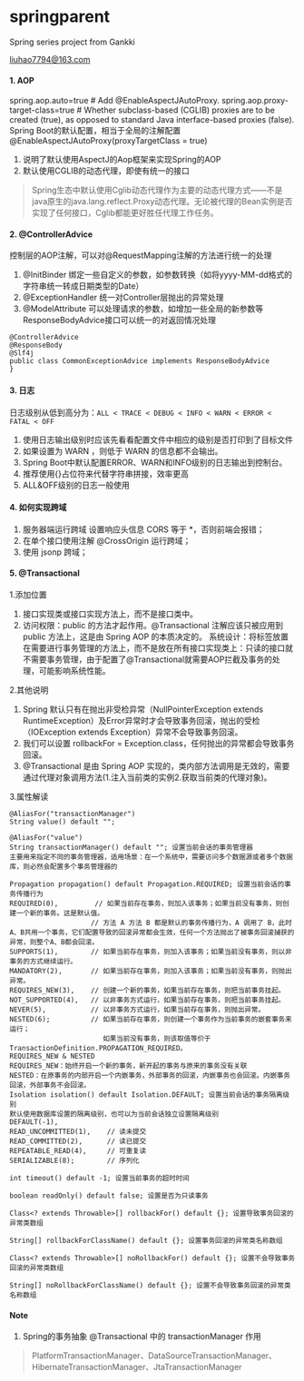 # springparent
Spring series project from Gankki

liuhao7794@163.com

#### 1. AOP
spring.aop.auto=true # Add @EnableAspectJAutoProxy.
spring.aop.proxy-target-class=true # Whether subclass-based (CGLIB) proxies are to be created (true), as opposed to standard Java interface-based proxies (false).
Spring Boot的默认配置，相当于全局的注解配置@EnableAspectJAutoProxy(proxyTargetClass = true)
1. 说明了默认使用AspectJ的Aop框架来实现Spring的AOP
2. 默认使用CGLIB的动态代理，即使有统一的接口
>Spring生态中默认使用Cglib动态代理作为主要的动态代理方式——不是java原生的java.lang.reflect.Proxy动态代理。无论被代理的Bean实例是否实现了任何接口，Cglib都能更好胜任代理工作任务。

#### 2. @ControllerAdvice
控制层的AOP注解，可以对@RequestMapping注解的方法进行统一的处理
1. @InitBinder 绑定一些自定义的参数，如参数转换（如将yyyy-MM-dd格式的字符串统一转成日期类型的Date）
2. @ExceptionHandler 统一对Controller层抛出的异常处理
3. @ModelAttribute 可以处理请求的参数，如增加一些全局的新参数等
ResponseBodyAdvice接口可以统一的对返回情况处理
```
@ControllerAdvice
@ResponseBody
@Slf4j
public class CommonExceptionAdvice implements ResponseBodyAdvice
}
```
#### 3. 日志
日志级别从低到高分为：`ALL < TRACE < DEBUG < INFO < WARN < ERROR < FATAL < OFF`
1. 使用日志输出级别时应该先看看配置文件中相应的级别是否打印到了目标文件
2. 如果设置为 WARN ，则低于 WARN 的信息都不会输出。 
3. Spring Boot中默认配置ERROR、WARN和INFO级别的日志输出到控制台。 
4. 推荐使用{}占位符来代替字符串拼接，效率更高
5. ALL&OFF级别的日志一般使用

#### 4. 如何实现跨域
1. 服务器端运行跨域 设置响应头信息 CORS 等于 *，否则前端会报错；
2. 在单个接口使用注解 @CrossOrigin 运行跨域；
3. 使用 jsonp 跨域；

#### 5. @Transactional
1.添加位置
1. 接口实现类或接口实现方法上，而不是接口类中。
2. 访问权限：public 的方法才起作用。@Transactional 注解应该只被应用到 public 方法上，这是由 Spring AOP 的本质决定的。
系统设计：将标签放置在需要进行事务管理的方法上，而不是放在所有接口实现类上：只读的接口就不需要事务管理，由于配置了@Transactional就需要AOP拦截及事务的处理，可能影响系统性能。

2.其他说明
1. Spring 默认只有在抛出非受检异常（NullPointerException extends RuntimeException）及Error异常时才会导致事务回滚，抛出的受检（IOException extends Exception）异常不会导致事务回滚。
2. 我们可以设置 rollbackFor = Exception.class，任何抛出的异常都会导致事务回滚。
3. @Transactional 是由 Spring AOP 实现的，类内部方法调用是无效的，需要通过代理对象调用方法(1.注入当前类的实例2.获取当前类的代理对象)。

3.属性解读
```
@AliasFor("transactionManager")
String value() default "";

@AliasFor("value")
String transactionManager() default ""; 设置当前会话的事务管理器
主要用来指定不同的事务管理器，适用场景：在一个系统中，需要访问多个数据源或者多个数据库，则必然会配置多个事务管理器的

Propagation propagation() default Propagation.REQUIRED; 设置当前会话的事务传播行为
REQUIRED(0),         // 如果当前存在事务，则加入该事务；如果当前没有事务，则创建一个新的事务。这是默认值。
                    // 方法 A 方法 B 都是默认的事务传播行为，A 调用了 B，此时 A、B共用一个事务，它们配置导致的回滚异常都会生效，任何一个方法抛出了被事务回滚捕获的异常，则整个A、B都会回滚。
SUPPORTS(1),        // 如果当前存在事务，则加入该事务；如果当前没有事务，则以非事务的方式继续运行。
MANDATORY(2),       // 如果当前存在事务，则加入该事务；如果当前没有事务，则抛出异常。
REQUIRES_NEW(3),    // 创建一个新的事务，如果当前存在事务，则把当前事务挂起。
NOT_SUPPORTED(4),   // 以非事务方式运行，如果当前存在事务，则把当前事务挂起。
NEVER(5),           // 以非事务方式运行，如果当前存在事务，则抛出异常。
NESTED(6);          // 如果当前存在事务，则创建一个事务作为当前事务的嵌套事务来运行；
                       如果当前没有事务，则该取值等价于TransactionDefinition.PROPAGATION_REQUIRED。
REQUIRES_NEW & NESTED
REQUIRES_NEW：始终开启一个新的事务，新开起的事务与原来的事务没有关联
NESTED：在原事务的内部开启一个内嵌事务，外部事务的回滚，内嵌事务也会回滚。内嵌事务回滚，外部事务不会回滚。 
Isolation isolation() default Isolation.DEFAULT; 设置当前会话的事务隔离级别
默认使用数据库设置的隔离级别，也可以为当前会话独立设置隔离级别
DEFAULT(-1),
READ_UNCOMMITTED(1),    // 读未提交
READ_COMMITTED(2),      // 读已提交
REPEATABLE_READ(4),     // 可重复读
SERIALIZABLE(8);        // 序列化
    
int timeout() default -1; 设置当前事务的超时时间

boolean readOnly() default false; 设置是否为只读事务

Class<? extends Throwable>[] rollbackFor() default {}; 设置导致事务回滚的异常类数组

String[] rollbackForClassName() default {}; 设置事务回滚的异常类名称数组

Class<? extends Throwable>[] noRollbackFor() default {}; 设置不会导致事务回滚的异常类数组

String[] noRollbackForClassName() default {}; 设置不会导致事务回滚的异常类名称数组
```


#### Note
1. Spring的事务抽象 @Transactional 中的 transactionManager 作用
> PlatformTransactionManager、DataSourceTransactionManager、HibernateTransactionManager、JtaTransactionManager